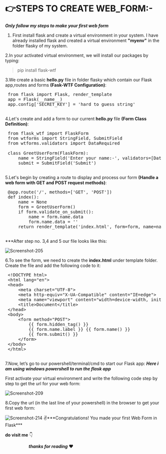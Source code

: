 # 👉STEPS TO CREATE WEB_FORM:-
 ***Only follow my steps to make your first web form***
 
 1. First install flask and create a virtual environment in your system.
  I have already installed flask and created a virtual environment **"myenv"** in the folder flasky of my system.
 
 2.In your activated virtual environment, we will install our packages by typing:
 > pip install flask-wtf
 
 3.We create a basic **hello.py** file  in folder flasky which contain our Flask app,routes and forms **(Fask-WTF Configuration)**:
 <pre>
 from flask import Flask, render_template
 app = Flask(__name__)
 app.config['SECRET_KEY'] = 'hard to guess string'
 </pre>
 
 4.Let's create and add a form to our current **hello.py** file **(Form Class Definition)**:
 <pre>
 from flask_wtf import FlaskForm
 from wtforms import StringField, SubmitField
 from wtforms.validators import DataRequired
 
 class GreetUserForm(FlaskForm):
     name = StringField('Enter your name:-', validators=[DataRequired()])
     submit = SubmitField('Submit')
 </pre>
 
 5.Let's begin by creating a route to display and process our form **(Handle a web form with GET and POST request methods)**:
 <pre>
 @app.route('/', methods=['GET', 'POST'])
 def index():
     name = None
     form = GreetUserForm()
     if form.validate_on_submit():
         name = form.name.data
         form.name.data = ''
     return render_template('index.html', form=form, name=name)
 </pre>
 
 ***After step no. 3,4 and 5 our file looks like this:
 
 <img src="https://i.ibb.co/ZckGTbM/Screenshot-205.png" alt="Screenshot-205" border="0">
 
 6.To see the form, we need to create the **index.html** under template folder. Create the file and add the following code to it:
 <pre>
 &lt;!DOCTYPE html&gt;
 &lt;html lang="en"&gt;
 &lt;head&gt;
     &lt;meta charset="UTF-8"&gt;
     &lt;meta http-equiv="X-UA-Compatible" content="IE=edge"&gt;
     &lt;meta name="viewport" content="width=device-width, initial-scale=1.0"&gt;
     &lt;title&gt;Document&lt;/title&gt;
 &lt;/head&gt;
 &lt;body&gt;
     &lt;form method="POST"&gt;
         {{ form.hidden_tag() }}
         {{ form.name.label }} {{ form.name() }}
         {{ form.submit() }}
     &lt;/form&gt;
 &lt;/body&gt;
 &lt;/html&gt;
 </pre>
 
 7.Now, let’s go to our powershell/terminal/cmd to start our Flask app:
 ***Here i am using windows powershell to run the flask app***
 
 First activate your virtual environment and write the following code step by step to get the url for your web form:
 
 <img src="https://i.ibb.co/2MR8z6F/Screenshot-209.png" alt="Screenshot-209" border="0">
 
 8.Copy the url (in the last line of your powershell) in the browser to get your first web form:
 
 <img src="https://i.ibb.co/dgtCLxQ/Screenshot-214.png" alt="Screenshot-214" border="0"> 
 ✌***Congratulations! You made your first Web Form in Flask***
 
 **do visit me** :point_down:

<a href="https://www.linkedin.com/in/shashank-a12a851a0/">
  <img align="left"  width="16px" src="https://cdn.jsdelivr.net/npm/simple-icons@v3/icons/linkedin.svg" />
</a>
<a href="https://github.com/Shashankkrj"> <img align="left"  width="16px" src="https://cdn.jsdelivr.net/npm/simple-icons@v3/icons/github.svg" />
</a>
<a href="https://www.instagram.com/shashank_krj/">
  <img align="left"  width="16px" src="https://cdn.jsdelivr.net/npm/simple-icons@v3/icons/instagram.svg" />
</a>
<a href="https://m.facebook.com/">
 <img align="left"  width="16px" src="https://cdn.jsdelivr.net/npm/simple-icons@v3/icons/facebook.svg" />
</a>

***thanks for reading*** :heart:
 
